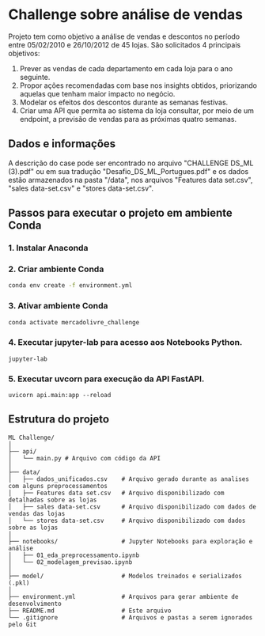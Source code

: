 # Challenge sobre análise de vendas

Projeto tem como objetivo a análise de vendas e descontos no período entre 05/02/2010 e 26/10/2012 de 45 lojas. São solicitados 4 principais objetivos:

1. Prever as vendas de cada departamento em cada loja para o ano seguinte.
2. Propor ações recomendadas com base nos insights obtidos, priorizando aquelas que tenham maior impacto no negócio.
3. Modelar os efeitos dos descontos durante as semanas festivas.
4. Criar uma API que permita ao sistema da loja consultar, por meio de um endpoint, a previsão de vendas para as próximas quatro semanas.

## Dados e informações

A descrição do case pode ser encontrado no arquivo "CHALLENGE DS_ML (3).pdf" ou em sua tradução "Desafio_DS_ML_Portugues.pdf" e os dados estão armazenados na pasta "/data", nos arquivos "Features data set.csv", "sales data-set.csv" e "stores data-set.csv".

## Passos para executar o projeto em ambiente Conda

### 1. Instalar Anaconda

### 2. Criar ambiente Conda
```bash
conda env create -f environment.yml
```

### 3. Ativar ambiente Conda
```bash
conda activate mercadolivre_challenge
```

### 4. Executar jupyter-lab para acesso aos Notebooks Python.
```
jupyter-lab
```

### 5. Executar uvcorn para execução da API FastAPI.
```
uvicorn api.main:app --reload
```

## Estrutura do projeto

```plaintext
ML Challenge/
│
├── api/
│   └── main.py # Arquivo com código da API
│
├── data/
│   ├── dados_unificados.csv    # Arquivo gerado durante as analises com alguns preprocessamentos
│   ├── Features data set.csv   # Arquivo disponibilizado com detalhadas sobre as lojas
│   ├── sales data-set.csv      # Arquivo disponibilizado com dados de vendas das lojas
│   └── stores data-set.csv     # Arquivo disponibilizado com dados sobre as lojas
│
├── notebooks/                  # Jupyter Notebooks para exploração e análise
│   ├── 01_eda_preprocessamento.ipynb
│   └── 02_modelagem_previsao.ipynb
│
├── model/                      # Modelos treinados e serializados (.pkl)
│
├── environment.yml             # Arquivos para gerar ambiente de desenvolvimento
├── README.md                   # Este arquivo
└── .gitignore                  # Arquivos e pastas a serem ignorados pelo Git
```


